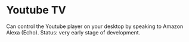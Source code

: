 # Youtube TV

Can control the Youtube player on your desktop by speaking to Amazon Alexa (Echo).
Status: very early stage of development.